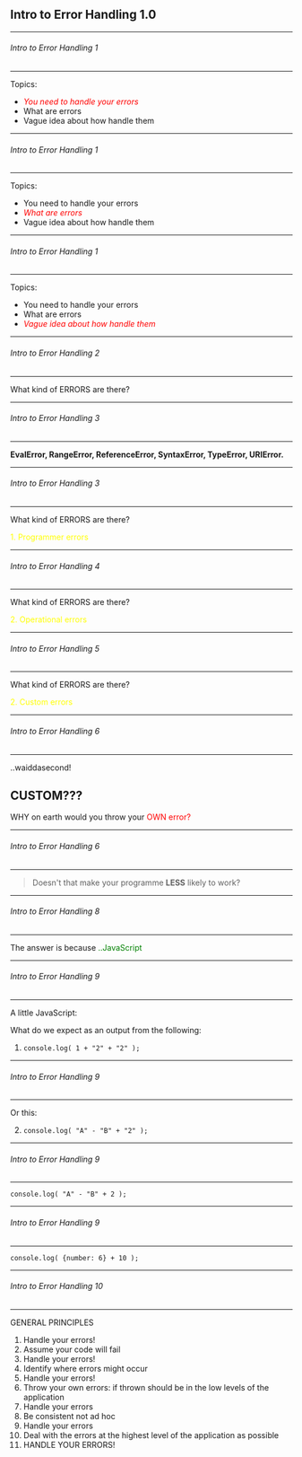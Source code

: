 ## Intro to Error Handling 1.0

---


###### Intro to Error Handling 1
---

Topics:

* <span style="color:red"> *You need to handle your errors* </span>
* What are errors
* Vague idea about how handle them

---

###### Intro to Error Handling 1
---

Topics:

* You need to handle your errors
* <span style="color:red"> *What are errors* </span>
* Vague idea about how handle them

---

###### Intro to Error Handling 1
---

Topics:

* You need to handle your errors
* What are errors
* <span style="color:red"> *Vague idea about how handle them* </span>

---

###### Intro to Error Handling 2
---

 What kind of ERRORS are there?

---

###### Intro to Error Handling 3
---

**EvalError, RangeError, ReferenceError, SyntaxError, TypeError, URIError.**

---

###### Intro to Error Handling 3
---

 What kind of ERRORS are there?

<span style="color:yellow"> 1. Programmer errors </span>

---

###### Intro to Error Handling 4
---

 What kind of ERRORS are there?

 <span style="color:yellow"> 2. Operational errors </span>

---

###### Intro to Error Handling 5
---

What kind of ERRORS are there?

<span style="color:yellow"> 2. Custom errors </span>

---

###### Intro to Error Handling 6
---

..waiddasecond!

## CUSTOM???  
WHY on earth would you throw your <span style="color:red">OWN error?</span>

---

###### Intro to Error Handling 6
---

> Doesn't that make your programme **LESS** likely to work?

---

###### Intro to Error Handling 8
---

The answer is because <span style="color:green">..JavaScript</span>

---

###### Intro to Error Handling 9
---

A little JavaScript:

What do we expect as an output from the following:

1. ```console.log( 1 + "2" + "2" );```

---

###### Intro to Error Handling 9
---

Or this:

2. ```console.log( "A" - "B" + "2" );```

---

###### Intro to Error Handling 9
---

```console.log( "A" - "B" + 2 );```

---

###### Intro to Error Handling 9
---

 ```console.log( {number: 6} + 10 );```

---

###### Intro to Error Handling 10
---

GENERAL PRINCIPLES

1. Handle your errors!
2. Assume your code will fail  
3. Handle your errors!
4. Identify where errors might occur
5. Handle your errors!
6. Throw your own errors: if thrown should be in the low levels of the application
7. Handle your errors
8. Be consistent not ad hoc
9. Handle your errors
10. Deal with the errors at the highest level of the application as possible
11. HANDLE YOUR ERRORS!
